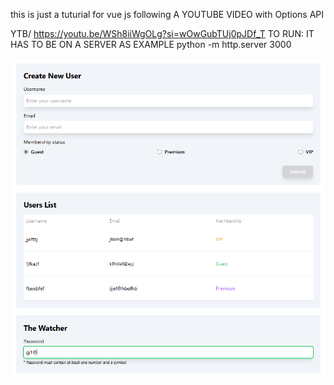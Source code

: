 this is just a tuturial for vue js following A YOUTUBE VIDEO  with Options API

YTB/ https://youtu.be/WSh8iiWgOLg?si=wOwGubTUj0pJDf_T
TO RUN: IT HAS TO BE ON A SERVER AS EXAMPLE python -m http.server 3000


![alt text](image.png)
